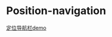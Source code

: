 # Position-navigation
[定位导航栏demo]( https://githgub.github.io/Position-navigation/new/page/page1.html)

